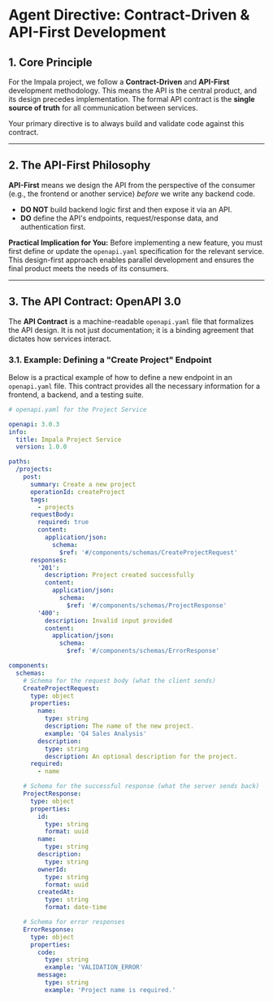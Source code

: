 # Agent Directive: Contract-Driven & API-First Development

## 1. Core Principle

For the Impala project, we follow a **Contract-Driven** and **API-First** development methodology. This means the API is the central product, and its design precedes implementation. The formal API contract is the **single source of truth** for all communication between services.

Your primary directive is to always build and validate code against this contract.

---

## 2. The API-First Philosophy

**API-First** means we design the API from the perspective of the consumer (e.g., the frontend or another service) _before_ we write any backend code.

- **DO NOT** build backend logic first and then expose it via an API.
- **DO** define the API's endpoints, request/response data, and authentication first.

**Practical Implication for You:**
Before implementing a new feature, you must first define or update the `openapi.yaml` specification for the relevant service. This design-first approach enables parallel development and ensures the final product meets the needs of its consumers.

---

## 3. The API Contract: OpenAPI 3.0

The **API Contract** is a machine-readable `openapi.yaml` file that formalizes the API design. It is not just documentation; it is a binding agreement that dictates how services interact.

### 3.1. Example: Defining a "Create Project" Endpoint

Below is a practical example of how to define a new endpoint in an `openapi.yaml` file. This contract provides all the necessary information for a frontend, a backend, and a testing suite.

```yaml
# openapi.yaml for the Project Service

openapi: 3.0.3
info:
  title: Impala Project Service
  version: 1.0.0

paths:
  /projects:
    post:
      summary: Create a new project
      operationId: createProject
      tags:
        - projects
      requestBody:
        required: true
        content:
          application/json:
            schema:
              $ref: '#/components/schemas/CreateProjectRequest'
      responses:
        '201':
          description: Project created successfully
          content:
            application/json:
              schema:
                $ref: '#/components/schemas/ProjectResponse'
        '400':
          description: Invalid input provided
          content:
            application/json:
              schema:
                $ref: '#/components/schemas/ErrorResponse'

components:
  schemas:
    # Schema for the request body (what the client sends)
    CreateProjectRequest:
      type: object
      properties:
        name:
          type: string
          description: The name of the new project.
          example: 'Q4 Sales Analysis'
        description:
          type: string
          description: An optional description for the project.
      required:
        - name

    # Schema for the successful response (what the server sends back)
    ProjectResponse:
      type: object
      properties:
        id:
          type: string
          format: uuid
        name:
          type: string
        description:
          type: string
        ownerId:
          type: string
          format: uuid
        createdAt:
          type: string
          format: date-time

    # Schema for error responses
    ErrorResponse:
      type: object
      properties:
        code:
          type: string
          example: 'VALIDATION_ERROR'
        message:
          type: string
          example: 'Project name is required.'
```
